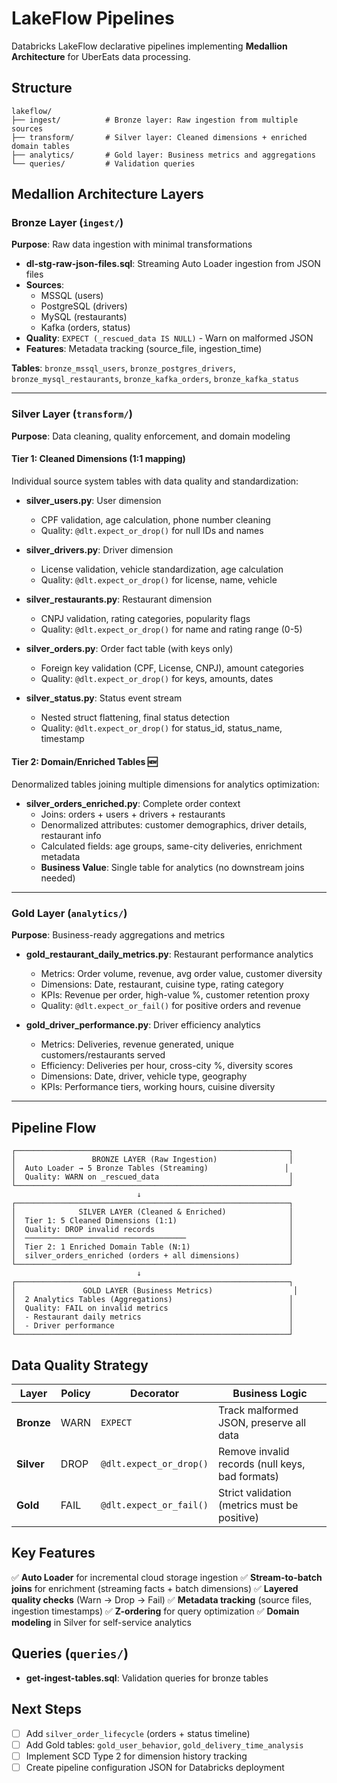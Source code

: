# LakeFlow Pipelines

Databricks LakeFlow declarative pipelines implementing **Medallion Architecture** for UberEats data processing.

## Structure

```
lakeflow/
├── ingest/          # Bronze layer: Raw ingestion from multiple sources
├── transform/       # Silver layer: Cleaned dimensions + enriched domain tables
├── analytics/       # Gold layer: Business metrics and aggregations
└── queries/         # Validation queries
```

## Medallion Architecture Layers

### Bronze Layer (`ingest/`)
**Purpose**: Raw data ingestion with minimal transformations

- **dl-stg-raw-json-files.sql**: Streaming Auto Loader ingestion from JSON files
- **Sources**:
  - MSSQL (users)
  - PostgreSQL (drivers)
  - MySQL (restaurants)
  - Kafka (orders, status)
- **Quality**: `EXPECT (_rescued_data IS NULL)` - Warn on malformed JSON
- **Features**: Metadata tracking (source_file, ingestion_time)

**Tables**: `bronze_mssql_users`, `bronze_postgres_drivers`, `bronze_mysql_restaurants`, `bronze_kafka_orders`, `bronze_kafka_status`

---

### Silver Layer (`transform/`)
**Purpose**: Data cleaning, quality enforcement, and domain modeling

#### **Tier 1: Cleaned Dimensions (1:1 mapping)**
Individual source system tables with data quality and standardization:

- **silver_users.py**: User dimension
  - CPF validation, age calculation, phone number cleaning
  - Quality: `@dlt.expect_or_drop()` for null IDs and names

- **silver_drivers.py**: Driver dimension
  - License validation, vehicle standardization, age calculation
  - Quality: `@dlt.expect_or_drop()` for license, name, vehicle

- **silver_restaurants.py**: Restaurant dimension
  - CNPJ validation, rating categories, popularity flags
  - Quality: `@dlt.expect_or_drop()` for name and rating range (0-5)

- **silver_orders.py**: Order fact table (with keys only)
  - Foreign key validation (CPF, License, CNPJ), amount categories
  - Quality: `@dlt.expect_or_drop()` for keys, amounts, dates

- **silver_status.py**: Status event stream
  - Nested struct flattening, final status detection
  - Quality: `@dlt.expect_or_drop()` for status_id, status_name, timestamp

#### **Tier 2: Domain/Enriched Tables** 🆕
Denormalized tables joining multiple dimensions for analytics optimization:

- **silver_orders_enriched.py**: Complete order context
  - Joins: orders + users + drivers + restaurants
  - Denormalized attributes: customer demographics, driver details, restaurant info
  - Calculated fields: age groups, same-city deliveries, enrichment metadata
  - **Business Value**: Single table for analytics (no downstream joins needed)

---

### Gold Layer (`analytics/`)
**Purpose**: Business-ready aggregations and metrics

- **gold_restaurant_daily_metrics.py**: Restaurant performance analytics
  - Metrics: Order volume, revenue, avg order value, customer diversity
  - Dimensions: Date, restaurant, cuisine type, rating category
  - KPIs: Revenue per order, high-value %, customer retention proxy
  - Quality: `@dlt.expect_or_fail()` for positive orders and revenue

- **gold_driver_performance.py**: Driver efficiency analytics
  - Metrics: Deliveries, revenue generated, unique customers/restaurants served
  - Efficiency: Deliveries per hour, cross-city %, diversity scores
  - Dimensions: Date, driver, vehicle type, geography
  - KPIs: Performance tiers, working hours, cuisine diversity

---

## Pipeline Flow

```
┌─────────────────────────────────────────────────────────────┐
│                 BRONZE LAYER (Raw Ingestion)                │
│  Auto Loader → 5 Bronze Tables (Streaming)                 │
│  Quality: WARN on _rescued_data                             │
└─────────────────────────────────────────────────────────────┘
                            ↓
┌─────────────────────────────────────────────────────────────┐
│              SILVER LAYER (Cleaned & Enriched)              │
│  Tier 1: 5 Cleaned Dimensions (1:1)                         │
│  Quality: DROP invalid records                              │
│  ────────────────────────────────────                       │
│  Tier 2: 1 Enriched Domain Table (N:1)                      │
│  silver_orders_enriched (orders + all dimensions)           │
└─────────────────────────────────────────────────────────────┘
                            ↓
┌─────────────────────────────────────────────────────────────┐
│               GOLD LAYER (Business Metrics)                  │
│  2 Analytics Tables (Aggregations)                          │
│  Quality: FAIL on invalid metrics                           │
│  - Restaurant daily metrics                                 │
│  - Driver performance                                       │
└─────────────────────────────────────────────────────────────┘
```

## Data Quality Strategy

| Layer | Policy | Decorator | Business Logic |
|-------|--------|-----------|----------------|
| **Bronze** | WARN | `EXPECT` | Track malformed JSON, preserve all data |
| **Silver** | DROP | `@dlt.expect_or_drop()` | Remove invalid records (null keys, bad formats) |
| **Gold** | FAIL | `@dlt.expect_or_fail()` | Strict validation (metrics must be positive) |

## Key Features

✅ **Auto Loader** for incremental cloud storage ingestion
✅ **Stream-to-batch joins** for enrichment (streaming facts + batch dimensions)
✅ **Layered quality checks** (Warn → Drop → Fail)
✅ **Metadata tracking** (source files, ingestion timestamps)
✅ **Z-ordering** for query optimization
✅ **Domain modeling** in Silver for self-service analytics

## Queries (`queries/`)
- **get-ingest-tables.sql**: Validation queries for bronze tables

## Next Steps

- [ ] Add `silver_order_lifecycle` (orders + status timeline)
- [ ] Add Gold tables: `gold_user_behavior`, `gold_delivery_time_analysis`
- [ ] Implement SCD Type 2 for dimension history tracking
- [ ] Create pipeline configuration JSON for Databricks deployment
